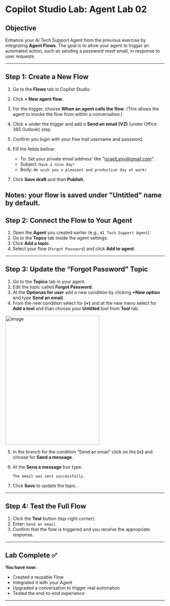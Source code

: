 # Copilot Studio Lab: Agent Lab 02

## Objective

Enhance your AI Tech Support Agent from the previous exercise by integrating **Agent Flows**. The goal is to allow your agent to trigger an automated action, such as sending a password reset email, in response to user requests.

---

## Step 1: Create a New Flow

1. Go to the **Flows** tab in Copilot Studio.
2. Click **+ New agent flow**.
3. For the trigger, choose **When an agent calls the flow**. (This allows the agent to invoke the flow from within a conversation.)
4. Click **+** under the trigger and add a **Send an email (V2)** (under Office 365 Outlook) step.
5. Confirm you login with your free trail username and password.
6. Fill the feilds bellow:

   * To: Set your private email address' like "IsraelLevy@gmail.com".
   * Subject: `Have a nice day!`
   * Body: `We wish you a pleasant and productive day at work!`
7. Click **Save draft** and than **Publish**.

Notes: your flow is saved under "Untitled" name by default.
---

## Step 2: Connect the Flow to Your Agent

1. Open the **Agent** you created earlier (e.g., `AI Tech Support Agent`).
2. Go to the **Topcs** tab inside the agent settings.
3. Click **Add a topic**.
4. Select your flow (`Forgot Password`) and click **Add to agent**.

---

## Step 3: Update the “Forgot Password” Topic

1. Go to the **Topics** tab in your agent.
2. Edit the topic called **Forgot Password**.
3. At the **Optionas for user** add a new condition by clicking **+New option** and type **Send an email**.
4. From the new condition select for **(+)** and at the new menu select for **Add a tool** and than choose your **Untitled** tool from **Tool** tab.

<img width="297" height="408" alt="image" src="https://github.com/user-attachments/assets/e76e7d79-6482-4faa-8b59-cfe01f4421fc" />

   
5. In the branch for the condition “Send an email” click on the **(+)** and choose for **Sand a message**.
6. At the **Sena a message** box type:

      `The email was sent successfully.`
   
8. Click **Save** to update the topic.

---

## Step 4: Test the Full Flow

1. Click the **Test** button (top-right corner).
2. Enter: `Send an email`.
3. Confirm that the flow is triggered and you receive the appropriate response.

---

## Lab Complete ✅

**You have now:**

* Created a reusable Flow
* Integrated it with your Agent
* Upgraded a conversation to trigger real automation
* Tested the end-to-end experience

---

